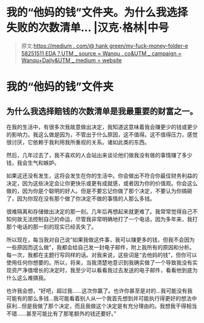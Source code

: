 # 我的“他妈的钱”文件夹。为什么我选择失败的次数清单… |汉克·格林|中号

> 原文:[https://medium . com/@ hank green/my-fuck-money-folder-e 58251511 EDA？UTM _ source = Wanqu . co&UTM _ campaign = Wanqu+Daily&UTM _ medium = website](https://medium.com/@hankgreen/my-fuck-money-folder-e58251511eda?utm_source=wanqu.co&utm_campaign=Wanqu+Daily&utm_medium=website)



# 我的“他妈的钱”文件夹

## 为什么我选择赔钱的次数清单是我最重要的财富之一。

在我的生活中，有很多次我故意做出决定，我知道这意味着我会赚更少的钱或更少的影响力。我这么做是因为，不管出于什么原因，这不值得。这不值得压力，感觉很讨厌，它依赖于我利用我所重视的关系。诸如此类的东西。

然后，几年过去了，我不喜欢的人会站出来谈论他们做我没有做的事情赚了多少钱，我会生气和嫉妒。

如果这还没有发生，这将会发生在你的生活中。你会做出不符合你最佳财务利益的决定，因为这些决定会让你更快乐或更有成就感，或者因为你的价值观。你会这么做的，因为你是个聪明的好人。但是不要忘记你做了那个决定，不要认为你搞砸了，因为你现在没有那个做了你决定不做的事情的人那么多钱。

很难隔离和存储做出决定的那一刻。几年后再想起来就更难了。我常常觉得自己不知何故无法控制自己的命运，尽管我非常明确地打了一个电话，因为多年来，我打那个电话的那一刻的现实已经丢失了。

所以现在，每当我对自己说“如果我做这件事，我可以赚更多的钱，但我不会因为一些原因而这么做”，我都会给自己发一封电子邮件，附上我所有的原因和分析。每一次，我都在主题行写同样的话。对我来说，这些词是“去他妈的钱”，但你可以使用任何你想要的。所以，将来，当我清楚地意识到我确实做了一个导致我没有实现资产净值增长的决定时，我至少可以看看我过去发送的电子邮件，看看他到底为什么这么难搞我。

也许我会想，“好吧，超过我……这次你赢了。也许你甚至是对的…我可能没有我可能有的那么多钱…我可能看着别人从一个我首先想到并可能执行得更好的想法中获利…但是我做了那个决定，而且我做这个决定是有充分理由的。我想我干得相当不错……甚至可能比有了那笔额外的钱还要好。”

